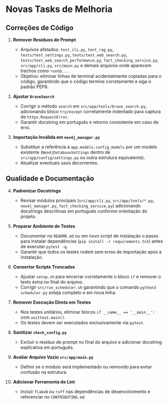 # Novas Tasks de Melhoria

## Correções de Código

1. **Remover Resíduos de Prompt**
   - Arquivos afetados: `test_cli.py`, `test_rag.py`, `tests/test_settings.py`, `tests/test_web_search.py`, `tests/test_web_search_performance.py`, `fact_checking_service.py`, `src/app/cli.py`, `src/main.py` e demais arquivos onde aparecem trechos como `root@...`.
   - Objetivo: eliminar linhas de terminal acidentalmente copiadas para o código, garantindo que o código termine corretamente e siga o padrão PEP8.

2. **Ajustar `BraveSearch`**
   - Corrigir o método `search` em `src/app/tools/brave_search.py`, adicionando bloco `try/except` corretamente indentado para captura de `httpx.RequestError`.
   - Garantir docstring em português e retorno consistente em caso de erro.

3. **Importação Inválida em `neo4j_manager.py`**
   - Substituir a referência a `app.models.config_models` por um modelo existente (`Neo4jDatabaseSettings` dentro de `src/app/config/settings.py` ou outra estrutura equivalente).
   - Atualizar eventuais usos decorrentes.

## Qualidade e Documentação

4. **Padronizar Docstrings**
   - Revisar módulos principais (`src/app/cli.py`, `src/app/tools/*.py`, `neo4j_manager.py`, `fact_checking_service.py`) adicionando docstrings descritivas em português conforme orientação do projeto.

5. **Preparar Ambiente de Testes**
   - Documentar no `README.md` ou em novo script de instalação o passo para instalar dependências (`pip install -r requirements.txt`) antes de executar `pytest -q`.
   - Garantir que todos os testes rodem sem erros de importação após a instalação.

6. **Consertar Scripts Truncados**
   - Ajustar `setup.sh` para encerrar corretamente o bloco `if` e remover o texto extra no final do arquivo.
   - Corrigir `src/run_scheduler.sh` garantindo que o comando `python3 scheduler.py` esteja completo e em nova linha.

7. **Remover Execução Direta em Testes**
   - Nos testes unitários, eliminar blocos `if __name__ == '__main__':` com `unittest.main()`.
   - Os testes devem ser executados exclusivamente via `pytest`.

8. **Sanitizar `check_config.py`**
   - Excluir o resíduo de prompt no final do arquivo e adicionar docstring explicativa em português.

9. **Avaliar Arquivo Vazio `src/app/main.py`**
   - Definir se o módulo será implementado ou removido para evitar confusão na estrutura.

10. **Adicionar Ferramenta de Lint**
    - Incluir `flake8` ou `ruff` nas dependências de desenvolvimento e referenciar no `CONTRIBUTING.md`.

